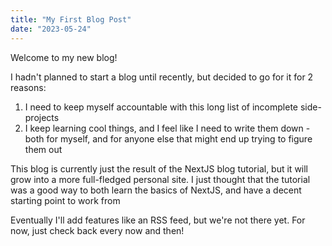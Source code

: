 ```yaml
---
title: "My First Blog Post"
date: "2023-05-24"
---
```


Welcome to my new blog!

I hadn't planned to start a blog until recently, but decided to go for it for 2 reasons:

1. I need to keep myself accountable with this long list of incomplete side-projects
2. I keep learning cool things, and I feel like I need to write them down - both for myself, and for anyone else that might end up trying to figure them out

This blog is currently just the result of the NextJS blog tutorial, but it will grow into a more full-fledged personal site. I just thought that the tutorial was a good way to both learn the basics of NextJS, and have a decent starting point to work from

Eventually I'll add features like an RSS feed, but we're not there yet. For now, just check back every now and then!
